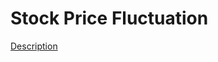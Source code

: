 Stock Price Fluctuation
=====  
[Description](https://leetcode.com/problems/stock-price-fluctuation/)